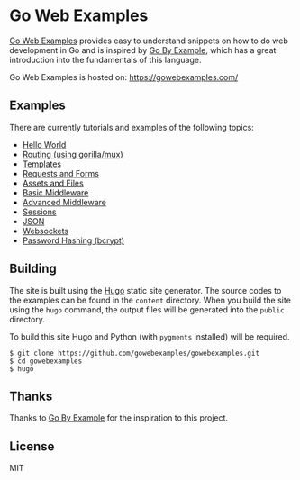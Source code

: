 # Go Web Examples

[Go Web Examples](https://gowebexamples.com/) provides easy to understand snippets on how to do web development in Go and is inspired by [Go By Example](https://gobyexample.com/), which has a great introduction into the fundamentals of this language.

Go Web Examples is hosted on: https://gowebexamples.com/

## Examples

There are currently tutorials and examples of the following topics:

- [Hello World](https://gowebexamples.com/hello-world/)
- [Routing (using gorilla/mux)](https://gowebexamples.com/routes-using-gorilla-mux/)
- [Templates](https://gowebexamples.com/templates/)
- [Requests and Forms](https://gowebexamples.com/forms/)
- [Assets and Files](https://gowebexamples.com/static-files/)
- [Basic Middleware](https://gowebexamples.com/basic-middleware/)
- [Advanced Middleware](https://gowebexamples.com/advanced-middleware/)
- [Sessions](https://gowebexamples.com/sessions/)
- [JSON](https://gowebexamples.com/json/)
- [Websockets](https://gowebexamples.com/websockets/)
- [Password Hashing (bcrypt)](https://gowebexamples.com/password-hashing/)

## Building

The site is built using the [Hugo](https://github.com/spf13/hugo) static site generator.
The source codes to the examples can be found in the `content` directory.
When you build the site using the `hugo` command, the output files will be generated into the `public` directory.

To build this site Hugo and Python (with `pygments` installed) will be required.

```console
$ git clone https://github.com/gowebexamples/gowebexamples.git
$ cd gowebexamples
$ hugo
```

## Thanks

Thanks to [Go By Example](https://gobyexample.com/) for the inspiration to this project.

## License

MIT
